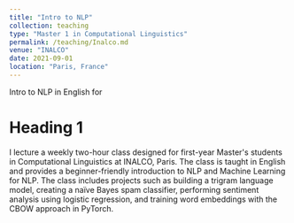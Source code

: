 ```yaml
---
title: "Intro to NLP"
collection: teaching
type: "Master 1 in Computational Linguistics"
permalink: /teaching/Inalco.md
venue: "INALCO"
date: 2021-09-01
location: "Paris, France"
---
```


Intro to NLP in English for 

Heading 1
======
I lecture a weekly two-hour class designed for first-year Master's students in Computational Linguistics at INALCO, Paris. The class is taught in English and provides a beginner-friendly introduction to NLP and Machine Learning for NLP. The class includes projects such as building a trigram language model, creating a naïve Bayes spam classifier, performing sentiment analysis using logistic regression, and training word embeddings with the CBOW approach in PyTorch.
